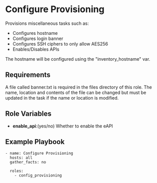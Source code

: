 # Configure Provisioning

Provisions miscellaneous tasks such as:

- Configures hostname
- Configures login banner
- Configures SSH ciphers to only allow AES256
- Enables/Disables APIs

The hostname will be configured using the "inventory_hostname" var.

## Requirements

A file called banner.txt is required in the files directory of this role. The name, location and contents of the file can be changed but must be updated in the task if the name or location is modified.

## Role Variables

- **enable_api**:(yes/no) Whether to enable the eAPI

## Example Playbook

```
- name: Configure Provisioning
  hosts: all
  gather_facts: no

  roles:
    - config_provisioning
```
